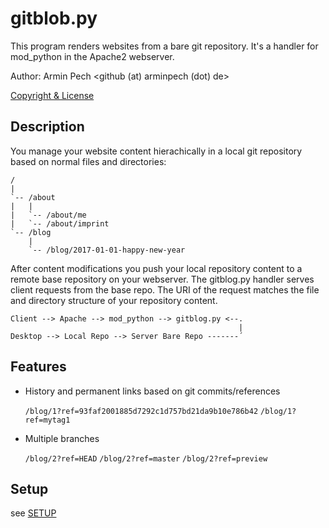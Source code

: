# gitblob.py
This program renders websites from a bare git repository.
It's a handler for mod_python in the Apache2 webserver.

Author: Armin Pech <github (at) arminpech (dot) de>

[Copyright & License](/LICENSE)

## Description
You manage your website content hierachically in a local git repository
based on normal files and directories:

```
/
|
`-- /about
|   |
|   `-- /about/me
|   `-- /about/imprint
`-- /blog
    |
    `-- /blog/2017-01-01-happy-new-year
```

After content modifications you push your local repository content
to a remote base repository on your webserver.
The gitblog.py handler serves client requests from the base repo.
The URI of the request matches the file and directory structure of
your repository content.

```
Client --> Apache --> mod_python --> gitblog.py <--.
                                                   |
Desktop --> Local Repo --> Server Bare Repo -------´
```

## Features
* History and permanent links based on git commits/references

  `/blog/1?ref=93faf2001885d7292c1d757bd21da9b10e786b42`
  `/blog/1?ref=mytag1`

* Multiple branches

  `/blog/2?ref=HEAD`
  `/blog/2?ref=master`
  `/blog/2?ref=preview`

## Setup
see [SETUP](/SETUP)
